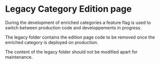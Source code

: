 # Legacy Category Edition page

During the development of enriched categories a feature flag is used to switch between production code and developpements in progress.

The legacy folder contains the edition page code to be removed once the enriched category is deployed on production.

The content of the legacy folder should not be modified apart for maintenance.
